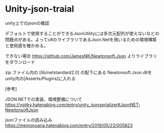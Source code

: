 # Unity-json-traial
unity上でのjsonの確認

デフォルトで使用することができるJsonUtilityには多次元配列が使えないなどの問題点がある。よってc#のライブラリであるJson.Netを用いるための環境構築と使用感を確かめる。


できない場合
https://github.com/JamesNK/Newtonsoft.Json
よりライブラリをダウンロード

zip ファイル内の [lib/netstandard2.0] の配下にある Newtonsoft.Json.dllをunity内の[Asserts/Plugins]に入れる

[参考]

JSON.NETでの実装、環境整備について
https://yotiky.hatenablog.com/entry/unity_jsonserializer#JsonNET-NewtonsoftJson

jsonファイルの読み込み
https://memonoana.hatenablog.com/entry/2019/05/22/005823
